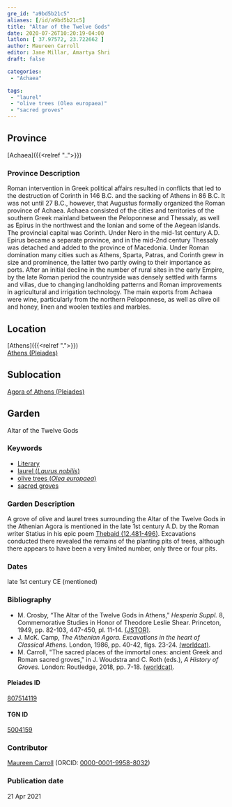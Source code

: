 ```yaml
---
gre_id: "a9bd5b21c5"
aliases: [/id/a9bd5b21c5]
title: "Altar of the Twelve Gods"
date: 2020-07-26T10:20:19-04:00
latlon: [ 37.97572, 23.722662 ]
author: Maureen Carroll
editor: Jane Millar, Amartya Shri
draft: false

categories:
 - "Achaea"

tags:
 - "laurel"
 - "olive trees (Olea europaea)"
 - "sacred groves"
---
```


## Province
[Achaea]({{<relref "..">}})

### Province Description
Roman intervention in Greek political affairs resulted in conflicts that led to the destruction of Corinth in 146 B.C. and the sacking of Athens in 86 B.C. It was not until 27 B.C., however, that Augustus formally organized the Roman province of Achaea. Achaea consisted of the cities and territories of the southern Greek mainland between the Peloponnese and Thessaly, as well as Epirus in the northwest and the Ionian and some of the Aegean islands.
The provincial capital was Corinth. Under Nero in the mid-1st century A.D. Epirus became a separate province, and in the mid-2nd century Thessaly was detached and added to the province of Macedonia. Under Roman domination many cities such as Athens, Sparta, Patras, and Corinth grew in size and prominence, the latter two partly owing to their importance as ports.  After an initial decline in the number of rural sites in the early Empire, by the late Roman period the countryside was densely settled with farms and villas, due to changing landholding patterns and Roman improvements in agricultural and irrigation technology. The main exports from Achaea were wine, particularly from the northern Peloponnese, as well as olive oil and honey, linen and woolen textiles and marbles.

## Location

[Athens]({{<relref ".">}}) \
[Athens (Pleiades)](https://pleiades.stoa.org/places/579885)

<!--### Location Description-->

<!-- LEAVE THIS BLANK FOR NOW -->

## Sublocation

[Agora of Athens (Pleiades)](https://pleiades.stoa.org/places/807514119)

<!--### Sublocation Description-->

<!-- DESCRIPTION -->

## Garden

Altar of the Twelve Gods

### Keywords
- [Literary](#)
- [laurel (*Laurus nobilis*)](http://powo.science.kew.org/taxon/465049-1)
- [olive trees (*Olea europaea*)](http://powo.science.kew.org/taxon/610675-1)
- [sacred groves](http://vocab.getty.edu/page/aat/300251876)

### Garden Description

A grove of olive and laurel trees surrounding the Altar of the Twelve Gods in the Athenian Agora is mentioned in the late 1st century A.D. by the Roman writer Statius in his epic poem [Thebaid (12.481-496)](http://data.perseus.org/citations/urn:cts:latinLit:phi1020.phi001.perseus-lat1:12). Excavations conducted there revealed the remains of the planting pits of trees, although there appears to have been a very limited number, only three or four pits.

<!--

### Plans

### Images

NEEDED - search bibliography for plans.

{{< image src="image_name.ext" alt="ALT_TEXT" title="CAPTION" >}} -->

### Dates

late 1st century CE (mentioned)

### Bibliography

* M. Crosby, “The Altar of the Twelve Gods in Athens,” *Hesperia Suppl.* 8, Commemorative Studies in Honor of Theodore Leslie Shear. Princeton, 1949, pp. 82-103, 447-450, pl. 11-14. [(JSTOR)](https://www.jstor.org/stable/1353886).
* J. McK. Camp, *The Athenian Agora. Excavations in the heart of Classical Athens.* London, 1986, pp. 40-42, figs. 23-24. [(worldcat)](http://www.worldcat.org/oclc/1153939923).
* M. Carroll, "The sacred places of the immortal ones: ancient Greek and Roman sacred groves," in J. Woudstra and C. Roth (eds.), *A History of Groves.* London: Routledge, 2018, pp. 7-18. [(worldcat)](http://www.worldcat.org/oclc/1012849097).

#### Pleiades ID

[807514119](https://pleiades.stoa.org/places/807514119)

#### TGN ID

[5004159](http://vocab.getty.edu/page/tgn/5004159)

### Contributor

[Maureen Carroll](#) (ORCID: [0000-0001-9958-8032](https://orcid.org/0000-0001-9958-8032))

### Publication date


21 Apr 2021

<!--### Related articles-->

<!-- Links to other related articles. Leave blank for now -->
